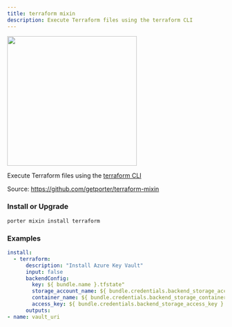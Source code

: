 ```yaml
---
title: terraform mixin
description: Execute Terraform files using the terraform CLI
---
```


<img src="/images/mixins/terraform.svg" class="mixin-logo" style="width: 300px" />

Execute Terraform files using the [terraform CLI](https://www.terraform.io/)

Source: https://github.com/getporter/terraform-mixin

### Install or Upgrade
```
porter mixin install terraform
```

### Examples

```yaml
install:
  - terraform:
      description: "Install Azure Key Vault"
      input: false
      backendConfig:
        key: ${ bundle.name }.tfstate"
        storage_account_name: ${ bundle.credentials.backend_storage_account }
        container_name: ${ bundle.credentials.backend_storage_container }
        access_key: ${ bundle.credentials.backend_storage_access_key }
      outputs:
- name: vault_uri
```

